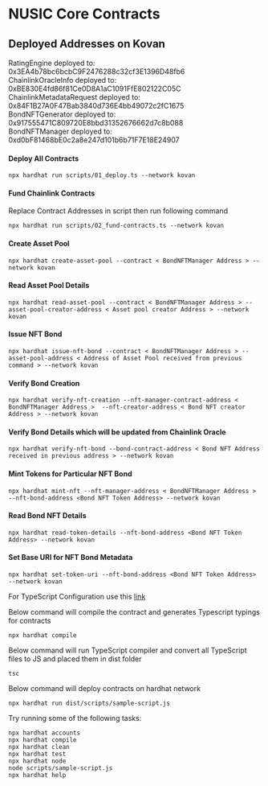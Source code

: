 # NUSIC Core Contracts

## Deployed Addresses on Kovan
RatingEngine deployed to: 0x3EA4b78bc6bcbC9F2476288c32cf3E1396D48fb6 <br>
ChainlinkOracleInfo deployed to: 0xBE830E4fd86f81Ce0D8A1aC1091FfE802122C05C <br>
ChainlinkMetadataRequest deployed to: 0x84F1B27A0F47Bab3840d736E4bb49072c2fC1675 <br>
BondNFTGenerator deployed to: 0x917555471C809720E8bbd31352676662d7c8b088 <br>
BondNFTManager deployed to: 0xd0bF81468bE0c2a8e247d101b6b71F7E18E24907 <br>

#### Deploy All Contracts
```shell
npx hardhat run scripts/01_deploy.ts --network kovan
```

#### Fund Chainlink Contracts 
Replace Contract Addresses in script then run following command
```shell
npx hardhat run scripts/02_fund-contracts.ts --network kovan
```

#### Create Asset Pool
```shell
npx hardhat create-asset-pool --contract < BondNFTManager Address > --network kovan
```

#### Read Asset Pool Details
```shell
npx hardhat read-asset-pool --contract < BondNFTManager Address > --asset-pool-creator-address < Asset pool creator Address > --network kovan
```

#### Issue NFT Bond
```shell
npx hardhat issue-nft-bond --contract < BondNFTManager Address > --asset-pool-address < Address of Asset Pool received from previous command > --network kovan
```

#### Verify Bond Creation
```shell
npx hardhat verify-nft-creation --nft-manager-contract-address < BondNFTManager Address >  --nft-creator-address < Bond NFT creator Address > --network kovan
```

#### Verify Bond Details which will be updated from Chainlink Oracle
```shell
npx hardhat verify-nft-bond --bond-contract-address < Bond NFT Address received in previous address > --network kovan
```

#### Mint Tokens for Particular NFT Bond
```shell
npx hardhat mint-nft --nft-manager-address < BondNFTManager Address > --nft-bond-address <Bond NFT Token Address> --network kovan
```

#### Read Bond NFT Details
```shell
npx hardhat read-token-details --nft-bond-address <Bond NFT Token Address> --network kovan
```

#### Set Base URI for NFT Bond Metadata
```shell
npx hardhat set-token-uri --nft-bond-address <Bond NFT Token Address> --network kovan
```

For TypeScript Configuration use this [link](https://hardhat.org/guides/typescript.html)

Below command will compile the contract and generates Typescript typings for contracts
```shell
npx hardhat compile
```

Below command will run TypeScript compiler and convert all TypeScript files to JS and placed them in dist folder
```shell
tsc
```

Below command will deploy contracts on hardhat network
```shell
npx hardhat run dist/scripts/sample-script.js
```


Try running some of the following tasks:

```shell
npx hardhat accounts
npx hardhat compile
npx hardhat clean
npx hardhat test
npx hardhat node
node scripts/sample-script.js
npx hardhat help
```
